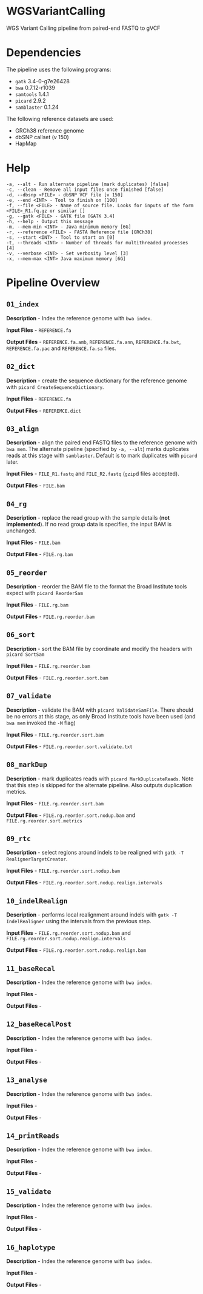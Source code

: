 # WGSVariantCalling
WGS Variant Calling pipeline from paired-end FASTQ to gVCF

# Dependencies
The pipeline uses the following programs: 
- `gatk` 3.4-0-g7e26428
- `bwa` 0.7.12-r1039
- `samtools` 1.4.1
- `picard` 2.9.2
- `samblaster` 0.1.24

The following reference datasets are used: 
- GRCh38 reference genome
- dbSNP callset (v 150)
- HapMap

# Help
```
-a, --alt - Run alternate pipeline (mark duplicates) [false]
-c, --clean - Remove all input files once finished [false] 
-d, --dbsnp <FILE> - dbSNP VCF file [v 150]
-e, --end <INT> - Tool to finish on [100]
-f, --file <FILE> - Name of source file. Looks for inputs of the form <FILE>_R1.fq.gz or similar []
-g, --gatk <FILE> - GATK file [GATK 3.4]
-h, --help - Output this message
-m, --mem-min <INT> - Java minimum memory [6G]
-r, --reference <FILE> - FASTA Reference file [GRCh38]
-s, --start <INT> - Tool to start on [0]
-t, --threads <INT> - Number of threads for multithreaded processes [4]
-v, --verbose <INT> - Set verbosity level [3]
-x, --mem-max <INT> Java maximum memory [6G] 
 ```
 
# Pipeline Overview

## `01_index`
**Description** - Index the reference genome with `bwa index`. 

**Input Files** - `REFERENCE.fa`

**Output Files** - `REFERENCE.fa.amb`, `REFERENCE.fa.ann`, `REFERENCE.fa.bwt`, `REFERENCE.fa.pac` and `REFERENCE.fa.sa` files. 

## `02_dict`
**Description** - create the sequence ductionary for the reference genome with `picard CreateSequenceDictionary`. 

**Input Files** - `REFERENCE.fa`

**Output Files** - `REFEREMCE.dict`

## `03_align`
**Description** - align the paired end FASTQ files to the reference genome with `bwa mem`. The alternate pipeline (specified by `-a, --alt`) marks duplicates reads at this stage with `samblaster`. Default is to mark duplicates with `picard` later. 

**Input Files** - `FILE_R1.fastq` and `FILE_R2.fastq` (`gzip`d files accepted). 

**Output Files** - `FILE.bam`

## `04_rg`
**Description** - replace the read group with the sample details (**not implemented**). If no read group data is specifies, the input BAM is unchanged. 

**Input Files** - `FILE.bam`

**Output Files** - `FILE.rg.bam`

## `05_reorder`
**Description** - reorder the BAM file to the format the Broad Institute tools expect with `picard ReorderSam`

**Input Files** - `FILE.rg.bam`

**Output Files** - `FILE.rg.reorder.bam`

## `06_sort`
**Description** - sort the BAM file by coordinate and modify the headers with `picard SortSam` 

**Input Files** - `FILE.rg.reorder.bam`

**Output Files** - `FILE.rg.reorder.sort.bam`

## `07_validate`
**Description** - validate the BAM with `picard ValidateSamFile`. There should be no errors at this stage, as only Broad Institute tools have been used (and `bwa mem` invoked the `-M` flag)

**Input Files** - `FILE.rg.reorder.sort.bam`

**Output Files** - `FILE.rg.reorder.sort.validate.txt`

## `08_markDup`
**Description** - mark duplicates reads with `picard MarkDuplicateReads`. Note that this step is skipped for the alternate pipeline. Also outputs duplication metrics. 

**Input Files** - `FILE.rg.reorder.sort.bam`

**Output Files** - `FILE.rg.reorder.sort.nodup.bam` and `FILE.rg.reorder.sort.metrics`

## `09_rtc`
**Description** - select regions around indels to be realigned with `gatk -T RealignerTargetCreator`. 

**Input Files** - `FILE.rg.reorder.sort.nodup.bam`

**Output Files** - `FILE.rg.reorder.sort.nodup.realign.intervals`

## `10_indelRealign`
**Description** - performs local realignment around indels with `gatk -T IndelRealigner` using the intervals from the previous step. 

**Input Files** - `FILE.rg.reorder.sort.nodup.bam` and `FILE.rg.reorder.sort.nodup.realign.intervals`

**Output Files** - `FILE.rg.reorder.sort.nodup.realign.bam`

## `11_baseRecal`
**Description** - Index the reference genome with `bwa index`. 

**Input Files** - 

**Output Files** -

## `12_baseRecalPost`
**Description** - Index the reference genome with `bwa index`. 

**Input Files** - 

**Output Files** -

## `13_analyse`
**Description** - Index the reference genome with `bwa index`. 

**Input Files** - 

**Output Files** -

## `14_printReads`
**Description** - Index the reference genome with `bwa index`. 

**Input Files** - 

**Output Files** -

## `15_validate`
**Description** - Index the reference genome with `bwa index`. 

**Input Files** - 

**Output Files** -

## `16_haplotype`
**Description** - Index the reference genome with `bwa index`. 

**Input Files** - 

**Output Files** -
